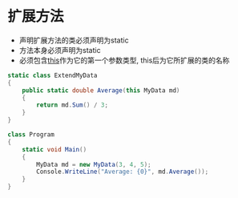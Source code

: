 # 扩展方法

- 声明扩展方法的类必须声明为static
- 方法本身必须声明为static
- 必须包含[this](CSharp_this.md)作为它的第一个参数类型, this后为它所扩展的类的名称

```c#
static class ExtendMyData
{
    public static double Average(this MyData md)
    {
        return md.Sum() / 3;
    }
}

class Program
{
    static void Main()
    {
        MyData md = new MyData(3, 4, 5);
        Console.WriteLine("Average: {0}", md.Average());
    }
}

```
